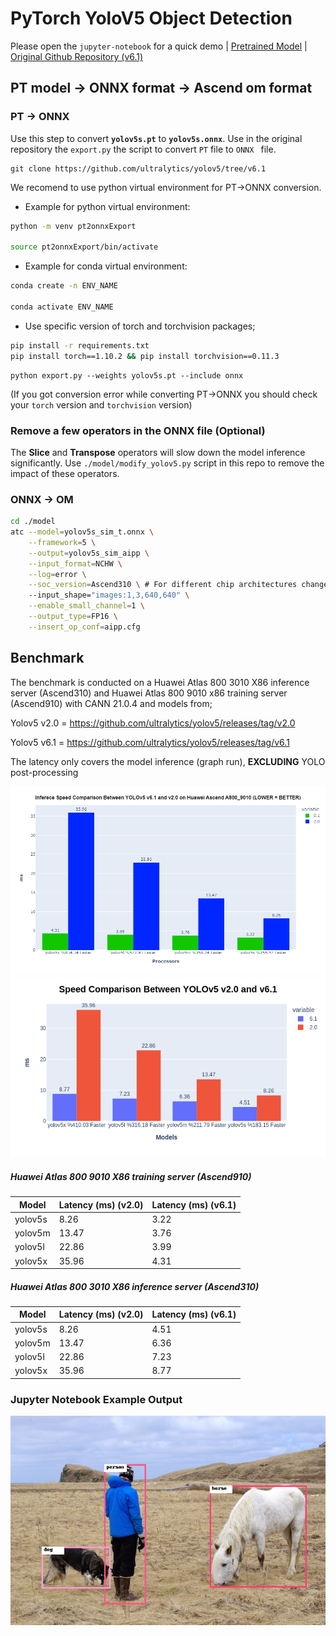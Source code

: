 # PyTorch YoloV5 Object Detection
Please open the `jupyter-notebook` for a quick demo | [Pretrained Model](https://github.com/ultralytics/yolov5/releases/tag/v6.1) | [Original Github Repository (v6.1)](https://github.com/ultralytics/yolov5/tree/v6.1)

## PT model -> ONNX format -> Ascend om format
### PT -> ONNX
Use this step to convert  **`yolov5s.pt`**  to  **`yolov5s.onnx`**. 
Use in the original repository the `export.py` the script to convert `PT` file to `ONNX ` file.
```
git clone https://github.com/ultralytics/yolov5/tree/v6.1 
``` 
We recomend to use python virtual environment for PT->ONNX conversion.

- Example for python virtual environment: 
```bash
python -m venv pt2onnxExport

source pt2onnxExport/bin/activate
```

- Example for conda virtual environment:

```bash
conda create -n ENV_NAME

conda activate ENV_NAME
```
- Use specific version of torch and torchvision packages;
```bash
pip install -r requirements.txt
pip install torch==1.10.2 && pip install torchvision==0.11.3
```

```
python export.py --weights yolov5s.pt --include onnx
```

(If you got conversion error while converting PT->ONNX you should check your `torch` version and `torchvision` version)

### Remove a few operators in the ONNX file (Optional)
The  **Slice** and  **Transpose** operators will slow down the model inference significantly. Use `./model/modify_yolov5.py` script in this repo to remove the impact of these operators.  

### ONNX -> OM

```bash
cd ./model
atc --model=yolov5s_sim_t.onnx \
    --framework=5 \
    --output=yolov5s_sim_aipp \
    --input_format=NCHW \
    --log=error \
    --soc_version=Ascend310 \ # For different chip architectures change soc_version variable (Ascend310/Ascend910)
    --input_shape="images:1,3,640,640" \
    --enable_small_channel=1 \
    --output_type=FP16 \
    --insert_op_conf=aipp.cfg
```

## Benchmark
The benchmark is conducted on a Huawei Atlas 800 3010 X86 inference server (Ascend310) and Huawei Atlas 800 9010 x86 training server (Ascend910) with CANN 21.0.4 and models from;
 
Yolov5 v2.0 = https://github.com/ultralytics/yolov5/releases/tag/v2.0 

Yolov5 v6.1 = https://github.com/ultralytics/yolov5/releases/tag/v6.1

The latency only covers the model inference (graph run),  **EXCLUDING**  YOLO post-processing

<img src="./data/9010_6vs2.png" width=650>
<img src="./data/A800_3010_YOLO.png" width=650>

##### Huawei Atlas 800 9010 X86 training server (Ascend910)
| Model   | Latency (ms) (v2.0) |Latency (ms) (v6.1) |
|---------|--------------|-------------|
| yolov5s | 8.26         |3.22|
| yolov5m | 13.47        |3.76|
| yolov5l | 22.86        |3.99|
| yolov5x | 35.96        |4.31|

##### Huawei Atlas 800 3010 X86 inference server (Ascend310)
| Model   | Latency (ms) (v2.0) |Latency (ms) (v6.1) |
|---------|--------------|-------------|
| yolov5s | 8.26         |4.51|
| yolov5m | 13.47        |6.36|
| yolov5l | 22.86        |7.23|
| yolov5x | 35.96        |8.77|

### Jupyter Notebook Example Output

<img src="./data/example.png" width=650>


